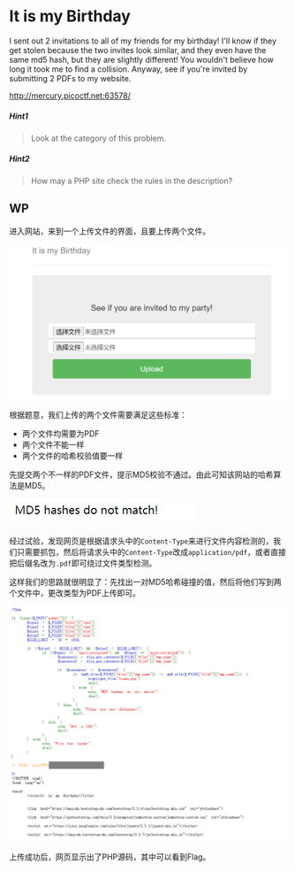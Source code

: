 # It is my Birthday

I sent out 2 invitations to all of my friends for my birthday! I'll know if they get stolen because the two invites look similar, and they even have the same md5 hash, but they are slightly different! You wouldn't believe how long it took me to find a collision. Anyway, see if you're invited by submitting 2 PDFs to my website.

http://mercury.picoctf.net:63578/

##### Hint1

> Look at the category of this problem.

##### Hint2

> How may a PHP site check the rules in the description?

## WP

进入网站，来到一个上传文件的界面，且要上传两个文件。

![image-20210713125206020](It-is-my-Birthday.assets/image-20210713125206020.png)

根据题意，我们上传的两个文件需要满足这些标准：

+ 两个文件均需要为PDF
+ 两个文件不能一样
+ 两个文件的哈希校验值要一样

先提交两个不一样的PDF文件，提示MD5校验不通过。由此可知该网站的哈希算法是MD5。

![image-20210713125249086](It-is-my-Birthday.assets/image-20210713125249086.png)

经过试验，发现网页是根据请求头中的`Content-Type`来进行文件内容检测的，我们只需要抓包，然后将请求头中的`Content-Type`改成`application/pdf`，或者直接把后缀名改为`.pdf`即可绕过文件类型检测。

这样我们的思路就很明显了：先找出一对MD5哈希碰撞的值，然后将他们写到两个文件中，更改类型为PDF上传即可。

![image-20210713125452023](It-is-my-Birthday.assets/image-20210713125452023.png)

上传成功后，网页显示出了PHP源码，其中可以看到Flag。

